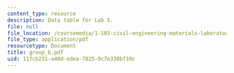 ```yaml
---
content_type: resource
description: Data table for Lab 5.
file: null
file_location: /coursemedia/1-103-civil-engineering-materials-laboratory-spring-2004/117cb231a40dedea78259c7e338bf39c_group_b.pdf
file_type: application/pdf
resourcetype: Document
title: group_b.pdf
uid: 117cb231-a40d-edea-7825-9c7e338bf39c
---
```

